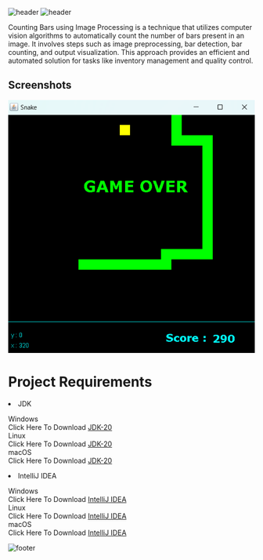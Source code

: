 
![header](https://capsule-render.vercel.app/api?type=Waving&color=auto&animation=fadeIn&height=160&section=header&text=Snake%20Game&fontSize=60)
![header](https://capsule-render.vercel.app/api?type=rounded&color=gradient&text=%20ENJOY!%20&animation=blinking&height=90&fontSize=70)

Counting Bars using Image Processing is a technique that utilizes computer vision algorithms to automatically count the number of bars present in an image. It involves steps such as image preprocessing, bar detection, bar counting, and output visualization. This approach provides an efficient and automated solution for tasks like inventory management and quality control.

<h2>Screenshots</h2>
  <body>
<img src="/Screenshot.png">
    </body>

# Project Requirements
<li>JDK <br>


  Windows<br>
  Click Here To Download [JDK-20](https://download.oracle.com/java/20/latest/jdk-20_windows-x64_bin.exe)<br>
  Linux<br>
  Click Here To Download [JDK-20](https://download.oracle.com/java/20/latest/jdk-20_linux-x64_bin.tar.gz)<br>
  macOS<br>
  Click Here To Download [JDK-20](https://download.oracle.com/java/20/latest/jdk-20_macos-x64_bin.dmg)
    
</body>
  <li>IntelliJ IDEA <br>
   
  Windows<br>
  Click Here To Download [IntelliJ IDEA](https://download.oracle.com/java/20/latest/jdk-20_windows-x64_bin.exe)<br>
  Linux<br>
  Click Here To Download [IntelliJ IDEA](https://download.oracle.com/java/20/latest/jdk-20_linux-x64_bin.tar.gz)<br>
  macOS<br>
  Click Here To Download [IntelliJ IDEA](https://download.oracle.com/java/20/latest/jdk-20_macos-x64_bin.dmg)
  
</body>
    
![footer](https://capsule-render.vercel.app/api?type=Waving&color=auto&animation=fadeIn&height=160&section=footer)
